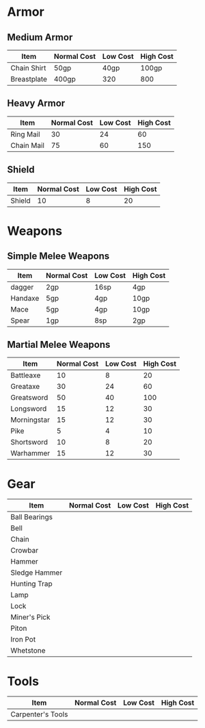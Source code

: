 

# Armor

## Medium Armor

| Item        | Normal Cost | Low Cost | High Cost |
| ----------- | ----------- | -------- | --------- |
| Chain Shirt | 50gp        | 40gp     | 100gp     |
| Breastplate | 400gp       | 320      | 800       |

## Heavy Armor

| Item       | Normal Cost | Low Cost | High Cost |
| ---------- | ----------- | -------- | --------- |
| Ring Mail  | 30          | 24       | 60        |
| Chain Mail | 75          | 60       | 150          |

## Shield

| Item   | Normal Cost | Low Cost | High Cost |
| ------ | ----------- | -------- | --------- |
| Shield | 10          | 8        | 20          |

# Weapons
## Simple Melee Weapons

| Item    | Normal Cost | Low Cost | High Cost |
| ------- | ----------- | -------- | --------- |
| dagger  | 2gp         | 16sp     | 4gp       |
| Handaxe | 5gp         | 4gp      | 10gp      |
| Mace    | 5gp         | 4gp      | 10gp      |
| Spear   | 1gp         | 8sp      | 2gp          |

## Martial Melee Weapons

| Item        | Normal Cost | Low Cost | High Cost |
| ----------- | ----------- | -------- | --------- |
| Battleaxe   | 10          | 8        | 20        |
| Greataxe    | 30          | 24       | 60        |
| Greatsword  | 50          | 40       | 100       |
| Longsword   | 15          | 12       | 30        |
| Morningstar | 15          | 12       | 30        |
| Pike        | 5           | 4        | 10        |
| Shortsword  | 10          | 8        | 20        |
| Warhammer   | 15          | 12       | 30          |


# Gear
| Item          | Normal Cost | Low Cost | High Cost |
| ------------- | ----------- | -------- | --------- |
| Ball Bearings |             |          |           |
| Bell          |             |          |           |
| Chain         |             |          |           |
| Crowbar       |             |          |           |
| Hammer        |             |          |           |
| Sledge Hammer |             |          |           |
| Hunting Trap  |             |          |           |
| Lamp          |             |          |           |
| Lock          |             |          |           |
| Miner's Pick  |             |          |           |
| Piton         |             |          |           |
| Iron Pot      |             |          |           |
| Whetstone     |             |          |           |

# Tools
| Item              | Normal Cost | Low Cost | High Cost |
| ----------------- | ----------- | -------- | --------- |
| Carpenter's Tools |             |          |           |
